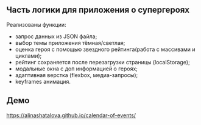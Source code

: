 ## Часть логики для приложения о супергероях

Реализованы функции:
- запрос данных из JSON файла;
- выбор темы приложения тёмная/cветлая;
- оценка героя с помощью звездного рейтинга(работа с массивами и циклами);
- рейтинг сохраняется после перезагрузки страницы (localStorage);
- модальные окна с доп информацией о героях;
- адаптивная верстка (flexbox, медиа-запросы);
- keyframes анимация.

## Демо
https://alinashatalova.github.io/calendar-of-events/